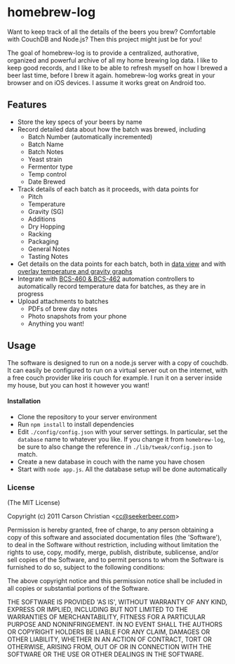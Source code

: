 # homebrew-log

Want to keep track of all the details of the beers you brew? Comfortable with CouchDB and Node.js? Then this project might just be for you!

The goal of homebrew-log is to provide a centralized, authorative, organized and powerful archive of all my home brewing log data. I like to keep good records, and I like to be able to refresh myself on how I brewed a beer last time, before I brew it again. homebrew-log works great in your browser and on iOS devices. I assume it works great on Android too.

## Features

* Store the key specs of your beers by name
* Record detailed data about how the batch was brewed, including
	* Batch Number (automatically incremented)
	* Batch Name
	* Batch Notes
	* Yeast strain
	* Fermentor type
	* Temp control
	* Date Brewed
* Track details of each batch as it proceeds, with data points for
	* Pitch
	* Temperature
	* Gravity (SG)
	* Additions
	* Dry Hopping
	* Racking
	* Packaging
	* General Notes
	* Tasting Notes
* Get details on the data points for each batch, both in [data view][data-view] and with [overlay temperature and gravity graphs][graph-view]
* Integrate with [BCS-460 & BCS-462][ecc] automation controllers to automatically record temperature data for batches, as they are in progress
* Upload attachments to batches
	* PDFs of brew day notes
	* Photo snapshots from your phone
	* Anything you want!

## Usage

The software is designed to run on a node.js server with a copy of couchdb. It can easily be configured to run on a virtual server out on the internet, with a free couch provider like iris couch for example. I run it on a server inside my house, but you can host it however you want!

#### Installation

* Clone the repository to your server environment
* Run `npm install` to install dependencies
* Edit `./config/config.json` with your server settings. In particular, set the `database` name to whatever you like. If you change it from `homebrew-log`, be sure to also change the reference in `./lib/tweak/config.json` to match.
* Create a new database in couch with the name you have chosen
* Start with `node app.js`. All the database setup will be done automatically

### License 

(The MIT License)

Copyright (c) 2011 Carson Christian &lt;cc@seekerbeer.com&gt;

Permission is hereby granted, free of charge, to any person obtaining
a copy of this software and associated documentation files (the
'Software'), to deal in the Software without restriction, including
without limitation the rights to use, copy, modify, merge, publish,
distribute, sublicense, and/or sell copies of the Software, and to
permit persons to whom the Software is furnished to do so, subject to
the following conditions:

The above copyright notice and this permission notice shall be
included in all copies or substantial portions of the Software.

THE SOFTWARE IS PROVIDED 'AS IS', WITHOUT WARRANTY OF ANY KIND,
EXPRESS OR IMPLIED, INCLUDING BUT NOT LIMITED TO THE WARRANTIES OF
MERCHANTABILITY, FITNESS FOR A PARTICULAR PURPOSE AND NONINFRINGEMENT.
IN NO EVENT SHALL THE AUTHORS OR COPYRIGHT HOLDERS BE LIABLE FOR ANY
CLAIM, DAMAGES OR OTHER LIABILITY, WHETHER IN AN ACTION OF CONTRACT,
TORT OR OTHERWISE, ARISING FROM, OUT OF OR IN CONNECTION WITH THE
SOFTWARE OR THE USE OR OTHER DEALINGS IN THE SOFTWARE.

[data-view]: http://seekerbeer.com/shared-images/homebrew-log/05.png "05.png (1107×1049)"
[graph-view]: http://seekerbeer.com/shared-images/homebrew-log/06.png "06.png (1107×1049)"
[ecc]: http://www.embeddedcontrolconcepts.com/ "Welcome to Embedded Control Concepts"